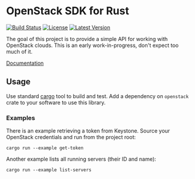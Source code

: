 OpenStack SDK for Rust
======================

[![Build
Status](https://travis-ci.org/dtantsur/rust-openstack.svg?branch=master)](https://travis-ci.org/dtantsur/rust-openstack)
[![License](https://img.shields.io/crates/l/openstack.svg)](https://github.com/dtantsur/rust-openstack/blob/master/LICENSE)
[![Latest
Version](https://img.shields.io/crates/v/openstack.svg)](https://crates.io/crates/openstack)

The goal of this project is to provide a simple API for working with OpenStack
clouds. This is an early work-in-progress, don't expect too much of it.

[Documentation](https://dtantsur.github.io/rust-openstack/openstack/)

## Usage

Use standard [cargo](http://crates.io) tool to build and test. Add a dependency
on `openstack` crate to your software to use this library.

### Examples

There is an example retrieving a token from Keystone. Source your OpenStack
credentials and run from the project root:

    cargo run --example get-token

Another example lists all running servers (their ID and name):

    cargo run --example list-servers
